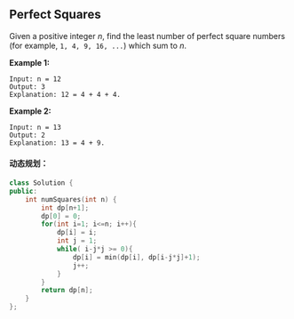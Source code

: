 ## Perfect Squares

Given a positive integer *n*, find the least number of perfect square numbers (for example, `1, 4, 9, 16, ...`) which sum to *n*.

**Example 1:**

```
Input: n = 12
Output: 3 
Explanation: 12 = 4 + 4 + 4.
```

**Example 2:**

```
Input: n = 13
Output: 2
Explanation: 13 = 4 + 9.
```

#### 动态规划：

```c++
class Solution {
public:
    int numSquares(int n) {
        int dp[n+1];
        dp[0] = 0;
        for(int i=1; i<=n; i++){
            dp[i] = i;
            int j = 1;
            while( i-j*j >= 0){
                dp[i] = min(dp[i], dp[i-j*j]+1);
                j++;
            }
        }
        return dp[n];
    }
};
```

